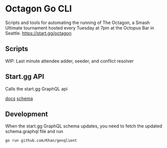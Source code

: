 # Octagon Go CLI

Scripts and tools for automating the running of The Octagon, a Smash Ultimate tournament hosted every Tuesday at 7pm at the Octopus Bar in Seattle. <https://start.gg/octagon>

## Scripts

WIP: Last minute attendee adder, seeder, and conflict resolver

## Start.gg API

Calls the start.gg GraphQL api

[docs](https://developer.start.gg/docs/intro)
[schema](https://smashgg-schema.netlify.app/reference/query.doc.html)

## Development

When the start.gg GraphQL schema updates, you need to fetch the updated schema.graphql file and run

```bash
go run github.com/Khan/genqlient
```

